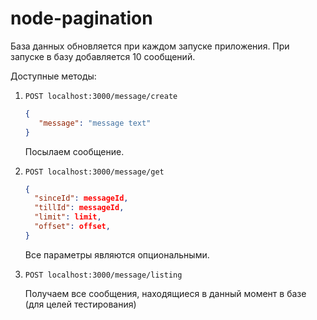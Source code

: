 # node-pagination

База данных обновляется при каждом запуске приложения. При запуске в базу добавляется 10 сообщений.

Доступные методы:

  
1.  `POST localhost:3000/message/create`

    ```json 
    { 
       "message": "message text" 
    }
      ```

    Посылаем сообщение.


2.  `POST localhost:3000/message/get`
    
   
    ```json
    { 
      "sinceId": messageId,
      "tillId": messageId,
      "limit": limit,
      "offset": offset,
    }
    
    ```
    
    Все параметры являются опциональными.


3. `POST localhost:3000/message/listing`

    Получаем все сообщения, находящиеся в данный момент в базе (для целей тестирования)
